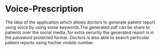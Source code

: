 # Voice-Prescription
The idea of the application which allows doctors to generate patient report using voice by using some keywords.The generated pdf can be share to patients over the social media..for extra security the generated report is in the password protected format. Doctors is also able to search perticular patient reports using his/her mobile number. 
